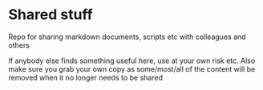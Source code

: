 # Shared stuff

Repo for sharing markdown documents, scripts etc with colleagues and others

If anybody else finds something useful here, use at your own risk etc. Also make sure you grab your own copy as some/most/all of the content will be removed when it no longer needs to be shared

